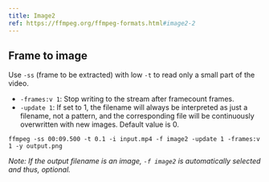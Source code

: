 ```yaml
---
title: Image2
ref: https://ffmpeg.org/ffmpeg-formats.html#image2-2
---
```


## Frame to image

Use `-ss` (frame to be extracted) with low `-t` to read only a small part of the video.

- `-frames:v 1`: Stop writing to the stream after framecount frames.
- `-update 1`: If set to 1, the filename will always be interpreted as just a filename,
not a pattern, and the corresponding file will be continuously overwritten with new images.
Default value is 0.

```shell
ffmpeg -ss 00:09.500 -t 0.1 -i input.mp4 -f image2 -update 1 -frames:v 1 -y output.png
```

*Note: If the output filename is an image, `-f image2` is automatically selected and thus, optional.*
